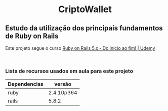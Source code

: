 <h1 style="text-align:center"> CriptoWallet</h1>

## Estudo da utilização dos principais fundamentos de Ruby on Rails

Este projeto segue o curso  <a href="https://www.udemy.com/course/rubyonrails-5x/">Ruby on Rails 5.x - Do início ao fim!
| Udemy</a>

<br>

### Lista de recursos usados em aula para este projeto
| Dependencias | versão |
| ------ | ------ |
| ruby | 2.4.10p364 |
| rails | 5.8.2 |
